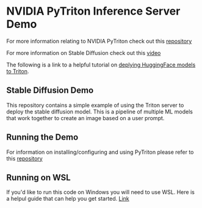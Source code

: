 # NVIDIA PyTriton Inference Server Demo

For more information relating to NVIDIA PyTriton check out this [repository](https://github.com/triton-inference-server/pytriton)

For more information on Stable Diffusion check out this [video](https://www.youtube.com/watch?v=JgP2WgNIq_w)

The following is a link to a helpful tutorial on [deplying HuggingFace models to Triton](https://github.com/triton-inference-server/tutorials/tree/main/HuggingFace).

## Stable Diffusion Demo

This repository contains a simple example of using the Triton server to deploy the stable diffusion model. This is a pipeline of multiple ML models that work together to create an image based on a user prompt.

## Running the Demo

For information on installing/configuring and using PyTriton please refer to this [repository](https://github.com/triton-inference-server/pytriton)

## Running on WSL

If you'd like to run this code on Windows you will need to use WSL. Here is a helpul guide that can help you get started. [Link](https://medium.com/htc-research-engineering-blog/nvidia-docker-on-wsl2-f891dfe34ab)

